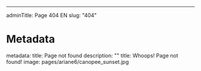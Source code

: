---
adminTitle: Page 404 EN
slug: "404"
# Metadata
metadata: 
  title: Page not found
  description: ""
title: Whoops! Page not found!
image: pages/ariane6/canopee_sunset.jpg